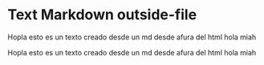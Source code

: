 # Text Markdown outside-file 
Hopla esto es un texto creado desde un md desde afura del html hola miah

Hopla esto es un texto creado desde un md desde afura del html hola miah
